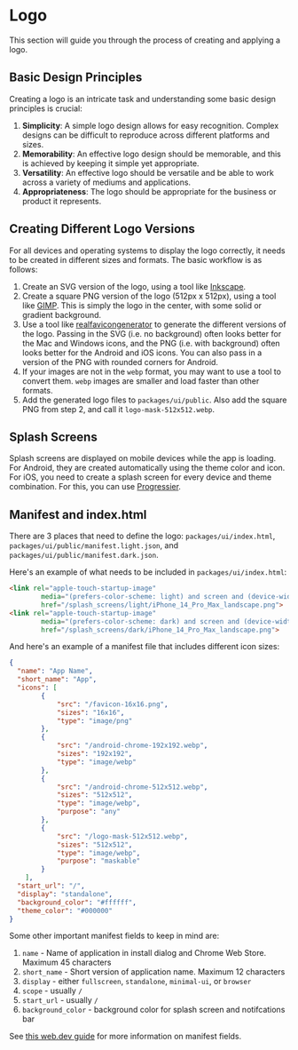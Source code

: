 # Logo
This section will guide you through the process of creating and applying a logo.

## Basic Design Principles
Creating a logo is an intricate task and understanding some basic design principles is crucial:

1. **Simplicity**: A simple logo design allows for easy recognition. Complex designs can be difficult to reproduce across different platforms and sizes.  
2. **Memorability**: An effective logo design should be memorable, and this is achieved by keeping it simple yet appropriate.  
3. **Versatility**: An effective logo should be versatile and be able to work across a variety of mediums and applications.   
4. **Appropriateness**: The logo should be appropriate for the business or product it represents.  

## Creating Different Logo Versions
For all devices and operating systems to display the logo correctly, it needs to be created in different sizes and formats. The basic workflow is as follows:
1. Create an SVG version of the logo, using a tool like [Inkscape](https://inkscape.org/).  
2. Create a square PNG version of the logo (512px x 512px), using a tool like [GIMP](https://www.gimp.org/). This is simply the logo in the center, with some solid or gradient background.  
3. Use a tool like [realfavicongenerator](https://realfavicongenerator.net/) to generate the different versions of the logo. Passing in the SVG (i.e. no background) often looks better for the Mac and Windows icons, and the PNG (i.e. with background) often looks better for the Android and iOS icons. You can also pass in a version of the PNG with rounded corners for Android.  
4. If your images are not in the `webp` format, you may want to use a tool to convert them. `webp` images are smaller and load faster than other formats.
5. Add the generated logo files to `packages/ui/public`. Also add the square PNG from step 2, and call it `logo-mask-512x512.webp`.

## Splash Screens
Splash screens are displayed on mobile devices while the app is loading. For Android, they are created automatically using the theme color and icon. For iOS, you need to create a splash screen for every device and theme combination. For this, you can use [Progressier](https://progressier.com/pwa-icons-and-ios-splash-screen-generator).  

## Manifest and index.html  
There are 3 places that need to define the logo: `packages/ui/index.html`, `packages/ui/public/manifest.light.json`, and `packages/ui/public/manifest.dark.json`.

Here's an example of what needs to be included in `packages/ui/index.html`:

```html
<link rel="apple-touch-startup-image"
        media="(prefers-color-scheme: light) and screen and (device-width: 430px) and (device-height: 932px) and (-webkit-device-pixel-ratio: 3) and (orientation: landscape)"
        href="/splash_screens/light/iPhone_14_Pro_Max_landscape.png">
<link rel="apple-touch-startup-image"
        media="(prefers-color-scheme: dark) and screen and (device-width: 430px) and (device-height: 932px) and (-webkit-device-pixel-ratio: 3) and (orientation: landscape)"
        href="/splash_screens/dark/iPhone_14_Pro_Max_landscape.png">
```

And here's an example of a manifest file that includes different icon sizes:

```json
{
  "name": "App Name",
  "short_name": "App",
  "icons": [
        {
            "src": "/favicon-16x16.png",
            "sizes": "16x16",
            "type": "image/png"
        },
        {
            "src": "/android-chrome-192x192.webp",
            "sizes": "192x192",
            "type": "image/webp"
        },
        {
            "src": "/android-chrome-512x512.webp",
            "sizes": "512x512",
            "type": "image/webp",
            "purpose": "any"
        },
        {
            "src": "/logo-mask-512x512.webp",
            "sizes": "512x512",
            "type": "image/webp",
            "purpose": "maskable"
        }
    ],
  "start_url": "/",
  "display": "standalone",
  "background_color": "#ffffff",
  "theme_color": "#000000"
}
```
Some other important manifest fields to keep in mind are: 
1. `name` - Name of application in install dialog and Chrome Web Store. Maximum 45 characters  
2. `short_name` - Short version of application name. Maximum 12 characters  
3. `display` - either `fullscreen`, `standalone`, `minimal-ui`, or `browser`  
4. `scope` - usually `/`
4. `start_url` - usually `/`  
5. `background_color` - background color for splash screen and notifcations bar  

See [this web.dev guide](https://web.dev/add-manifest/) for more information on manifest fields.